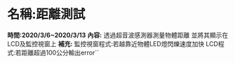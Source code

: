 # **名稱:距離測試**
**時間:2020/3/6~2020/3/13**
**內容:**
透過超音波感測器測量物體距離
並將其顯示在LCD及監控視窗上
**補充:**
監控視窗程式:若越靠近物體LED燈閃爍速度加快
LCD程式:若距離超過100公分輸出error``
